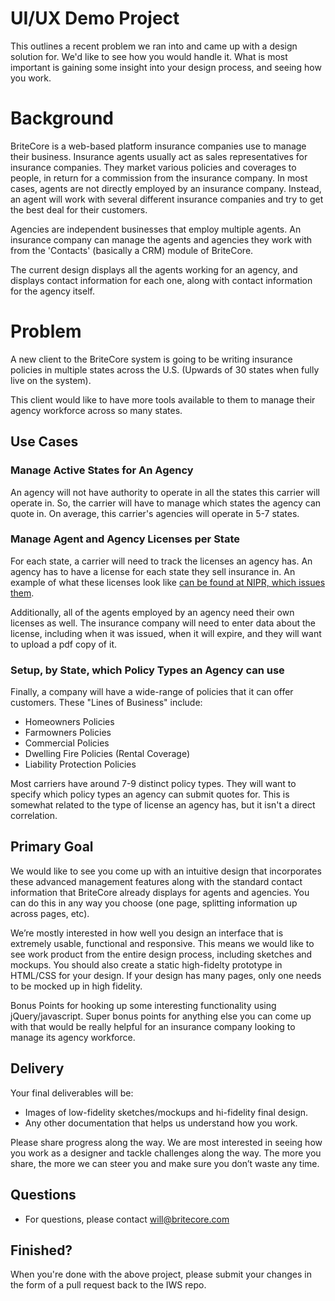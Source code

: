 UI/UX Demo Project
================================

This outlines a recent problem we ran into and came up with a design solution for. We'd like to see how you would handle it. What is most important is gaining some insight into your design process, and seeing how you work.

# Background

BriteCore is a web-based platform insurance companies use to manage their business. Insurance agents usually act as sales representatives for insurance companies. They market various policies and coverages to people, in return for a commission from the insurance company. In most cases, agents are not directly employed by an insurance company. Instead, an agent will work with several different insurance companies and try to get the best deal for their customers.

Agencies are independent businesses that employ multiple agents. An insurance company can manage the agents and agencies they work with from the 'Contacts' (basically a CRM) module of BriteCore.

The current design displays all the agents working for an agency, and displays contact information for each one, along with contact information for the agency itself.

# Problem

A new client to the BriteCore system is going to be writing insurance policies in multiple states across the U.S. (Upwards of 30 states when fully live on the system).

This client would like to have more tools available to them to manage their agency workforce across so many states. 

## Use Cases

### Manage Active States for An Agency

An agency will not have authority to operate in all the states this carrier will operate in. So, the carrier will have to manage which states the agency can quote in. On average, this carrier's agencies will operate in 5-7 states. 

### Manage Agent and Agency Licenses per State

For each state, a carrier will need to track the licenses an agency has. An agency has to have a license for each state they sell insurance in. An example of what these licenses look like [can be found at NIPR, which issues them](https://www.nipr.com/rules_nc_rl.htm#anchor-state_offerings).

Additionally, all of the agents employed by an agency need their own licenses as well. The insurance company will need to enter data about the license, including when it was issued, when it will expire, and they will want to upload a pdf copy of it.

### Setup, by State, which Policy Types an Agency can use

Finally, a company will have a wide-range of policies that it can offer customers. These "Lines of Business" include:

- Homeowners Policies
- Farmowners Policies
- Commercial Policies
- Dwelling Fire Policies (Rental Coverage)
- Liability Protection Policies

Most carriers have around 7-9 distinct policy types. They will want to specify which policy types an agency can submit quotes for. This is somewhat related to the type of license an agency has, but it isn't a direct correlation.

## Primary Goal
We would like to see you come up with an intuitive design that incorporates these advanced management features along with the standard contact information that BriteCore already displays for agents and agencies. You can do this in any way you choose (one page, splitting information up across pages, etc). 

We’re mostly interested in how well you design an interface that is extremely usable, functional and responsive. This means we would like to see work product from the entire design process, including sketches and mockups. You should also create a static high-fidelty prototype in HTML/CSS for your design. If your design has many pages, only one needs to be mocked up in high fidelity. 

Bonus Points for hooking up some interesting functionality using jQuery/javascript. Super bonus points for anything else you can come up with that would be really helpful for an insurance company looking to manage its agency workforce.

## Delivery
Your final deliverables will be:
- Images of low-fidelity sketches/mockups and hi-fidelity final design.
- Any other documentation that helps us understand how you work.
 
Please share progress along the way. We are most interested in seeing how you work as a designer and tackle challenges along the way. The more you share, the more we can steer you and make sure you don’t waste any time.

## Questions

 - For questions, please contact will@britecore.com

## Finished?

When you're done with the above project, please submit your changes in the form of a pull request back to the IWS repo.
